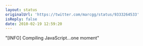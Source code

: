 ```yaml
---
layout: status
originalUrl: 'https://twitter.com/marcgg/status/9333264533'
isReply: false
date: 2010-02-19 12:59:20
---
```


"[INFO] Compiling JavaScript...one moment"
